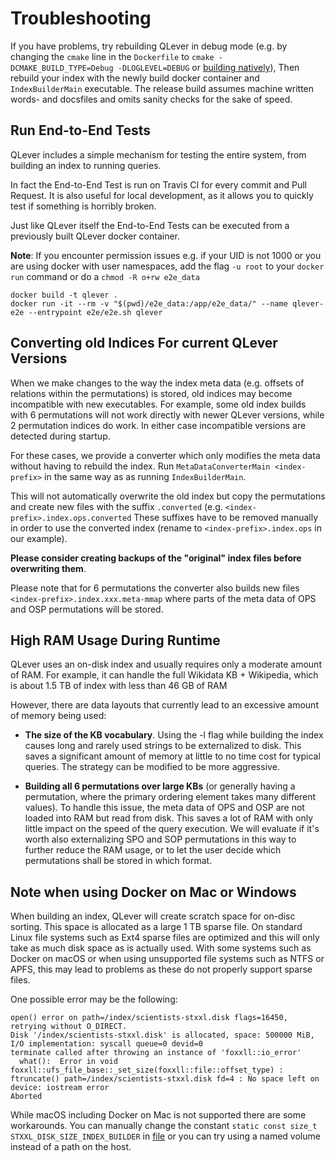 # Troubleshooting

If you have problems, try rebuilding QLever in debug mode (e.g. by changing the
`cmake` line in the `Dockerfile` to `cmake -DCMAKE_BUILD_TYPE=Debug
-DLOGLEVEL=DEBUG` or [building natively](docs/native_setup.md)),
Then rebuild your index with the newly build docker container and
`IndexBuilderMain` executable.
The release build assumes machine written words- and docsfiles and omits sanity
checks for the sake of speed.

## Run End-to-End Tests

QLever includes a simple mechanism for testing the entire system,
from building an index to running queries.

In fact the End-to-End Test is run on Travis CI for every commit and Pull
Request. It is also useful for local development, as it allows you to
quickly test if something is horribly broken.

Just like QLever itself the End-to-End Tests can be executed from a previously
built QLever docker container.

**Note**: If you encounter permission issues e.g. if your UID is not 1000 or you
are using docker with user namespaces, add the flag `-u root` to your `docker
run` command or do a `chmod -R o+rw e2e_data`

    docker build -t qlever .
    docker run -it --rm -v "$(pwd)/e2e_data:/app/e2e_data/" --name qlever-e2e --entrypoint e2e/e2e.sh qlever

## Converting old Indices For current QLever Versions

When we make changes to the way the index meta data (e.g. offsets of relations
within the permutations) is stored, old indices may become incompatible with new
executables.
For example, some old index builds with 6 permutations will not work directly
with newer QLever versions, while 2 permutation indices do work.
In either case incompatible versions are detected during startup.

For these cases, we provide a converter which only modifies the
meta data without having to rebuild the index. Run `MetaDataConverterMain
<index-prefix>` in the same way as as running `IndexBuilderMain`.

This will not automatically overwrite the old index but copy the permutations
and create new files with the suffix `.converted` (e.g.
`<index-prefix>.index.ops.converted` These suffixes have to be removed manually
in order to use the converted index (rename to `<index-prefix>.index.ops` in our
example).

**Please consider creating backups of the "original" index files before
overwriting them**.

Please note that for 6 permutations the converter also builds new files
`<index-prefix>.index.xxx.meta-mmap` where parts of the meta data of OPS and OSP
permutations will be stored.


## High RAM Usage During Runtime

QLever uses an on-disk index and usually requires only a moderate amount of RAM.
For example, it can handle the full Wikidata KB + Wikipedia, which is about 1.5 TB
of index with less than 46 GB of RAM

However, there are data layouts that currently lead to an excessive
amount of memory being used:

* **The size of the KB vocabulary**. Using the -l flag while building the index
causes long and rarely used strings to be externalized to
disk. This saves a significant amount of memory at little to no time cost for
typical queries. The strategy can be modified to be more aggressive.

* **Building all 6 permutations over large KBs** (or generally having a
permutation, where the primary ordering element takes many different values).
To handle this issue, the meta data of OPS and OSP are not loaded into RAM but
read from disk. This saves a lot of RAM with only little impact on the speed of
the query execution. We will evaluate if it's  worth also externalizing SPO and
SOP permutations in this way to further reduce the RAM usage, or to let the user
decide which permutations shall be stored in which format.

## Note when using Docker on Mac or Windows

When building an index, QLever will create scratch space for on-disc sorting. This space is allocated as a large 1 TB sparse file. On standard Linux file systems such as Ext4 sparse files are optimized and this will only take as much disk space as is actually used.
With some systems such as Docker on macOS or when using unsupported file systems such as NTFS or APFS, this may lead to problems as these do not properly support sparse files.

One possible error may be the following:

    open() error on path=/index/scientists-stxxl.disk flags=16450, retrying without O_DIRECT.
    Disk '/index/scientists-stxxl.disk' is allocated, space: 500000 MiB, I/O implementation: syscall queue=0 devid=0
    terminate called after throwing an instance of 'foxxll::io_error'
      what():  Error in void foxxll::ufs_file_base::_set_size(foxxll::file::offset_type) : ftruncate() path=/index/scientists-stxxl.disk fd=4 : No space left on device: iostream error
    Aborted
While macOS including Docker on Mac is not supported there are some workarounds.
You can manually change the constant `static const size_t STXXL_DISK_SIZE_INDEX_BUILDER` 
in [file](../src/global/Constants.h) or 
you can try using a named volume instead of a path on the host.